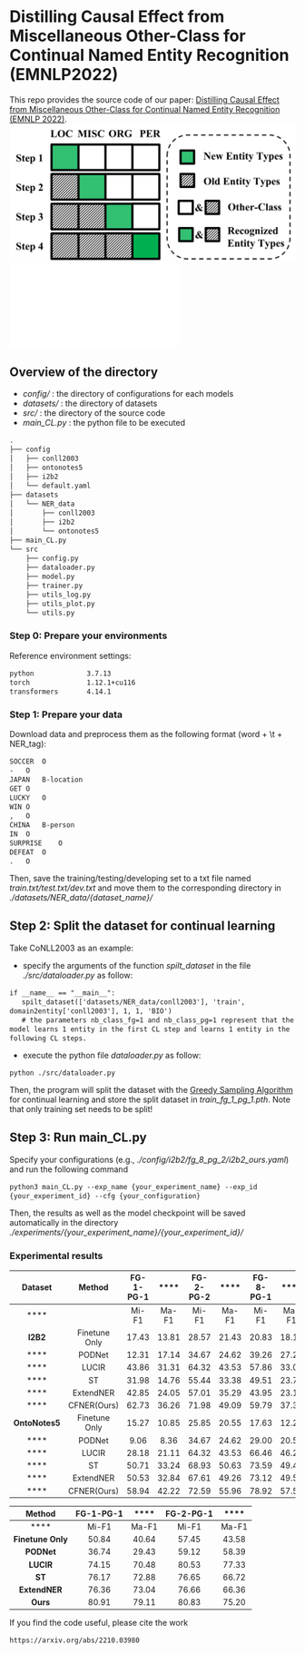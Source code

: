 # Distilling Causal Effect from Miscellaneous Other-Class for Continual Named Entity Recognition (EMNLP2022)

This repo provides the source code of our paper: [Distilling Causal Effect from Miscellaneous Other-Class for Continual Named Entity Recognition (EMNLP 2022)](https://arxiv.org/abs/2210.03980).
![Other-Class Samples in Continual NER](imgs/other-class.png)
![The architecture of the proposed method (CFNER)](imgs/model_architecture.pdf)

## Overview of the directory
- *config/* : the directory of configurations for each models
- *datasets/* : the directory of datasets
- *src/* : the directory of the source code
- *main_CL.py* : the python file to be executed
```
.
├── config
│   ├── conll2003
│   ├── ontonotes5
│   ├── i2b2
│   └── default.yaml
├── datasets
│   └── NER_data
│       ├── conll2003
│       ├── i2b2
│       └── ontonotes5
├── main_CL.py
└── src
    ├── config.py
    ├── dataloader.py
    ├── model.py
    ├── trainer.py
    ├── utils_log.py
    ├── utils_plot.py
    └── utils.py
```

### Step 0: Prepare your environments
Reference environment settings:
```
python             3.7.13
torch              1.12.1+cu116
transformers       4.14.1
```

### Step 1: Prepare your data
Download data and preprocess them as the following format (word + \t + NER_tag):
```
SOCCER	O
-	O
JAPAN	B-location
GET	O
LUCKY	O
WIN	O
,	O
CHINA	B-person
IN	O
SURPRISE	O
DEFEAT	O
.	O
```
Then, save the training/testing/developing set to a txt file named *train.txt/test.txt/dev.txt* and move them to the corresponding directory in *./datasets/NER_data/{dataset_name}/*

## Step 2: Split the dataset for continual learning
Take CoNLL2003 as an example:
- specify the arguments of the function *spilt_dataset* in the file *./src/dataloader.py* as follow:
```
if __name__ == "__main__":
   spilt_dataset(['datasets/NER_data/conll2003'], 'train', domain2entity['conll2003'], 1, 1, 'BIO')
   # the parameters nb_class_fg=1 and nb_class_pg=1 represent that the model learns 1 entity in the first CL step and learns 1 entity in the following CL steps.
```

- execute the python file *dataloader.py* as follow:
```
python ./src/dataloader.py
```
Then, the program will split the dataset with the [Greedy Sampling Algorithm](https://arxiv.org/abs/2210.03980) for continual learning and store the split dataset in *train_fg_1_pg_1.pth*.
Note that only training set needs to be split! 

## Step 3: Run main_CL.py
Specify your configurations (e.g., *./config/i2b2/fg_8_pg_2/i2b2_ours.yaml*) and run the following command 
```
python3 main_CL.py --exp_name {your_experiment_name} --exp_id {your_experiment_id} --cfg {your_configuration}
```
Then, the results as well as the model checkpoint will be saved automatically in the directory *./experiments/{your_experiment_name}/{your_experiment_id}/* 

### Experimental results

| **Dataset**    | **Method**    | **FG-1-PG-1** | ****   | **FG-2-PG-2** | ****   | **FG-8-PG-1** | ****   | **FG-8-PG-2** | ****   |
|:--------------:|:-------------:|:-------------:|:------:|:-------------:|:------:|:-------------:|:------:|:-------------:|:------:|
| ****           |               | Mi-F1         | Ma-F1  | Mi-F1         | Ma-F1  | Mi-F1         | Ma-F1  | Mi-F1         | Ma-F1  |
| **I2B2**       | Finetune Only | 17.43         | 13.81  | 28.57         | 21.43  | 20.83         | 18.11  | 23.60         | 23.54  |
| ****           | PODNet        | 12.31         | 17.14  | 34.67         | 24.62  | 39.26         | 27.23  | 36.22         | 26.08  |
| ****           | LUCIR         | 43.86         | 31.31  | 64.32         | 43.53  | 57.86         | 33.04  | 68.54         | 46.94  |
| ****           | ST            | 31.98         | 14.76  | 55.44         | 33.38  | 49.51         | 23.77  | 48.94         | 29.00  |
| ****           | ExtendNER     | 42.85         | 24.05  | 57.01         | 35.29  | 43.95         | 23.12  | 52.25         | 30.93  |
| ****           | CFNER(Ours)   | 62.73         | 36.26  | 71.98         | 49.09  | 59.79         | 37.30  | 69.07         | 51.09  |
| **OntoNotes5** | Finetune Only | 15.27         | 10.85  | 25.85         | 20.55  | 17.63         | 12.23  | 29.81         | 20.05  |
| ****           | PODNet        | 9.06          | 8.36   | 34.67         | 24.62  | 29.00         | 20.54  | 37.38         | 25.85  |
| ****           | LUCIR         | 28.18         | 21.11  | 64.32         | 43.53  | 66.46         | 46.29  | 76.17         | 55.58  |
| ****           | ST            | 50.71         | 33.24  | 68.93         | 50.63  | 73.59         | 49.41  | 77.07         | 53.32  |
| ****           | ExtendNER     | 50.53         | 32.84  | 67.61         | 49.26  | 73.12         | 49.55  | 76.85         | 54.37  |
| ****           | CFNER(Ours)   | 58.94         | 42.22  | 72.59         | 55.96  | 78.92         | 57.51  | 80.68         | 60.52  |

| **Method**        | **FG-1-PG-1** | ****  | **FG-2-PG-1** | ****  |
|:-----------------:|:-------------:|:-----:|:-------------:|:-----:|
| ****              | Mi-F1         | Ma-F1 | Mi-F1         | Ma-F1 |
| **Finetune Only** | 50.84         | 40.64 | 57.45         | 43.58 |
| **PODNet**        | 36.74         | 29.43 | 59.12         | 58.39 |
| **LUCIR**         | 74.15         | 70.48 | 80.53         | 77.33 |
| **ST**            | 76.17         | 72.88 | 76.65         | 66.72 |
| **ExtendNER**     | 76.36         | 73.04 | 76.66         | 66.36 |
| **Ours**          | 80.91         | 79.11 | 80.83         | 75.20 |


If you find the code useful, please cite the work
```
https://arxiv.org/abs/2210.03980
```
